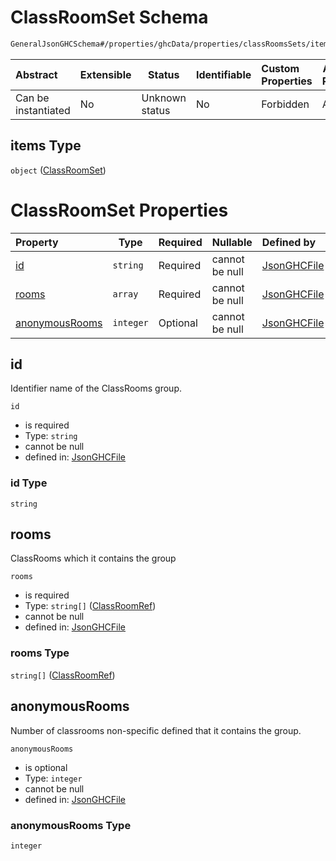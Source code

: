 # ClassRoomSet Schema

```txt
GeneralJsonGHCSchema#/properties/ghcData/properties/classRoomsSets/items
```




| Abstract            | Extensible | Status         | Identifiable | Custom Properties | Additional Properties | Access Restrictions | Defined In                                                         |
| :------------------ | ---------- | -------------- | ------------ | :---------------- | --------------------- | ------------------- | ------------------------------------------------------------------ |
| Can be instantiated | No         | Unknown status | No           | Forbidden         | Allowed               | none                | [ghc.schema.json\*](../out/ghc.schema.json "open original schema") |

## items Type

`object` ([ClassRoomSet](ghc-properties-ghcdata-properties-classroomssets-classroomset.md))

# ClassRoomSet Properties

| Property                          | Type      | Required | Nullable       | Defined by                                                                                                                                                                                                     |
| :-------------------------------- | --------- | -------- | -------------- | :------------------------------------------------------------------------------------------------------------------------------------------------------------------------------------------------------------- |
| [id](#id)                         | `string`  | Required | cannot be null | [JsonGHCFile](ghc-properties-ghcdata-properties-classroomssets-classroomset-properties-id.md "GeneralJsonGHCSchema#/properties/ghcData/properties/classRoomsSets/items/properties/id")                         |
| [rooms](#rooms)                   | `array`   | Required | cannot be null | [JsonGHCFile](ghc-properties-ghcdata-properties-classroomssets-classroomset-properties-classroomentries.md "GeneralJsonGHCSchema#/properties/ghcData/properties/classRoomsSets/items/properties/rooms")        |
| [anonymousRooms](#anonymousrooms) | `integer` | Optional | cannot be null | [JsonGHCFile](ghc-properties-ghcdata-properties-classroomssets-classroomset-properties-anonymousrooms.md "GeneralJsonGHCSchema#/properties/ghcData/properties/classRoomsSets/items/properties/anonymousRooms") |

## id

Identifier name of the ClassRooms group.


`id`

-   is required
-   Type: `string`
-   cannot be null
-   defined in: [JsonGHCFile](ghc-properties-ghcdata-properties-classroomssets-classroomset-properties-id.md "GeneralJsonGHCSchema#/properties/ghcData/properties/classRoomsSets/items/properties/id")

### id Type

`string`

## rooms

ClassRooms which it contains the group


`rooms`

-   is required
-   Type: `string[]` ([ClassRoomRef](ghc-properties-ghcdata-properties-classroomssets-classroomset-properties-classroomentries-classroomref.md))
-   cannot be null
-   defined in: [JsonGHCFile](ghc-properties-ghcdata-properties-classroomssets-classroomset-properties-classroomentries.md "GeneralJsonGHCSchema#/properties/ghcData/properties/classRoomsSets/items/properties/rooms")

### rooms Type

`string[]` ([ClassRoomRef](ghc-properties-ghcdata-properties-classroomssets-classroomset-properties-classroomentries-classroomref.md))

## anonymousRooms

Number of classrooms non-specific defined that it contains the group.


`anonymousRooms`

-   is optional
-   Type: `integer`
-   cannot be null
-   defined in: [JsonGHCFile](ghc-properties-ghcdata-properties-classroomssets-classroomset-properties-anonymousrooms.md "GeneralJsonGHCSchema#/properties/ghcData/properties/classRoomsSets/items/properties/anonymousRooms")

### anonymousRooms Type

`integer`
